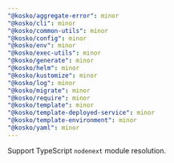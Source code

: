 ```yaml
---
"@kosko/aggregate-error": minor
"@kosko/cli": minor
"@kosko/common-utils": minor
"@kosko/config": minor
"@kosko/env": minor
"@kosko/exec-utils": minor
"@kosko/generate": minor
"@kosko/helm": minor
"@kosko/kustomize": minor
"@kosko/log": minor
"@kosko/migrate": minor
"@kosko/require": minor
"@kosko/template": minor
"@kosko/template-deployed-service": minor
"@kosko/template-environment": minor
"@kosko/yaml": minor
---
```


Support TypeScript `nodenext` module resolution.
